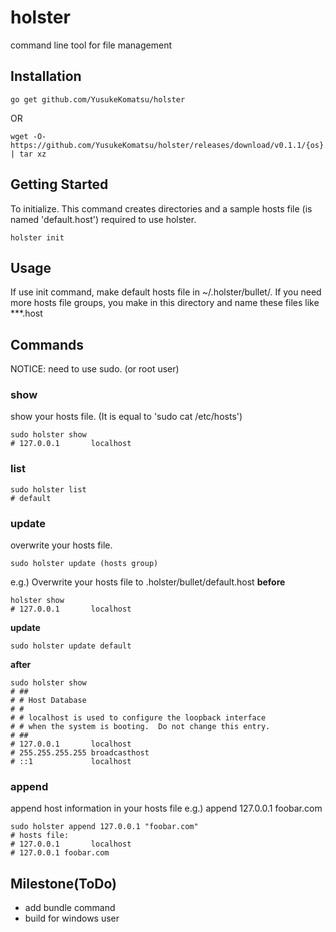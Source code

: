 # holster
command line tool for file management

## Installation


```
go get github.com/YusukeKomatsu/holster
```

OR

```
wget -O- https://github.com/YusukeKomatsu/holster/releases/download/v0.1.1/{os}.tar.gz | tar xz
```

## Getting Started
To initialize.
This command creates directories and a sample hosts file (is named 'default.host') required to use holster.

```
holster init
```

## Usage

If use init command, make default hosts file in ~/.holster/bullet/.
If you need more hosts file groups, you make in this directory and name these files like ***.host

## Commands

NOTICE: need to use sudo. (or root user)

### show
show your hosts file. (It is equal to 'sudo cat /etc/hosts')

```
sudo holster show
# 127.0.0.1       localhost
```

### list

```
sudo holster list
# default
```

### update
overwrite your hosts file.

```
sudo holster update (hosts group)
```

e.g.) Overwrite your hosts file to .holster/bullet/default.host
**before**

```
holster show
# 127.0.0.1       localhost
```

**update**

```
sudo holster update default
```

**after**

```
sudo holster show
# ##
# # Host Database
# #
# # localhost is used to configure the loopback interface
# # when the system is booting.  Do not change this entry.
# ##
# 127.0.0.1       localhost
# 255.255.255.255 broadcasthost
# ::1             localhost
```

### append
append host information in your hosts file
e.g.) append 127.0.0.1 foobar.com

```
sudo holster append 127.0.0.1 "foobar.com"
# hosts file:
# 127.0.0.1       localhost
# 127.0.0.1 foobar.com
```

## Milestone(ToDo)

- add bundle command
- build for windows user